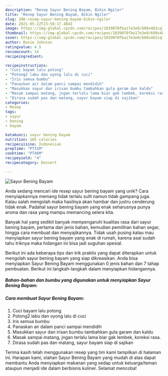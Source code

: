 ```yaml
---
description: "Resep Sayur Bening Bayam, Bikin Ngiler"
title: "Resep Sayur Bening Bayam, Bikin Ngiler"
slug: 286-resep-sayur-bening-bayam-bikin-ngiler
date: 2021-05-22T23:58:17.484Z
image: https://img-global.cpcdn.com/recipes/1039070fba17e3e0/680x482cq70/sayur-bening-bayam-foto-resep-utama.jpg
thumbnail: https://img-global.cpcdn.com/recipes/1039070fba17e3e0/680x482cq70/sayur-bening-bayam-foto-resep-utama.jpg
cover: https://img-global.cpcdn.com/recipes/1039070fba17e3e0/680x482cq70/sayur-bening-bayam-foto-resep-utama.jpg
author: Roxie Johnson
ratingvalue: 4.5
reviewcount: 14
recipeingredient:

recipeinstructions:
- "Cuci bayam lalu potong"
- "Potong2 labu dan oyong lalu di cuci"
- "Iris semua bumbu"
- "Panaskan air dalam panci sampai mendidih"
- "Masukkan sayur dan irisan bumbu tambahkan gula garam dan kaldu"
- "Masak sampai matang, jngan terlalu lama biar gak lembek, koreksi rasa."
- "Dirasa sudah pas dan matang, sayur bayam siap di sajikan"
categories:
- Resep
tags:
- sayur
- bening
- bayam

katakunci: sayur bening bayam 
nutrition: 165 calories
recipecuisine: Indonesian
preptime: "PT31M"
cooktime: "PT46M"
recipeyield: "4"
recipecategory: Dessert

---
```



![Sayur Bening Bayam](https://img-global.cpcdn.com/recipes/1039070fba17e3e0/680x482cq70/sayur-bening-bayam-foto-resep-utama.jpg)

Anda sedang mencari ide resep sayur bening bayam yang unik? Cara menyiapkannya memang tidak terlalu sulit namun tidak gampang juga. Kalau salah mengolah maka hasilnya akan hambar dan justru cenderung tidak enak. Padahal sayur bening bayam yang enak seharusnya punya aroma dan rasa yang mampu memancing selera kita.

Banyak hal yang sedikit banyak mempengaruhi kualitas rasa dari sayur bening bayam, pertama dari jenis bahan, kemudian pemilihan bahan segar, hingga cara membuat dan menyajikannya. Tidak usah pusing kalau mau menyiapkan sayur bening bayam yang enak di rumah, karena asal sudah tahu triknya maka hidangan ini bisa jadi suguhan spesial.




Berikut ini ada beberapa tips dan trik praktis yang dapat diterapkan untuk mengolah sayur bening bayam yang siap dikreasikan. Anda bisa menyiapkan Sayur Bening Bayam menggunakan 0 jenis bahan dan 7 tahap pembuatan. Berikut ini langkah-langkah dalam menyiapkan hidangannya.

<!--inarticleads1-->

##### Bahan-bahan dan bumbu yang digunakan untuk menyiapkan Sayur Bening Bayam:





<!--inarticleads2-->

##### Cara membuat Sayur Bening Bayam:

1. Cuci bayam lalu potong
1. Potong2 labu dan oyong lalu di cuci
1. Iris semua bumbu
1. Panaskan air dalam panci sampai mendidih
1. Masukkan sayur dan irisan bumbu tambahkan gula garam dan kaldu
1. Masak sampai matang, jngan terlalu lama biar gak lembek, koreksi rasa.
1. Dirasa sudah pas dan matang, sayur bayam siap di sajikan




Terima kasih telah menggunakan resep yang tim kami tampilkan di halaman ini. Harapan kami, olahan Sayur Bening Bayam yang mudah di atas dapat membantu Anda menyiapkan makanan yang sedap untuk keluarga/teman ataupun menjadi ide dalam berbisnis kuliner. Selamat mencoba!
